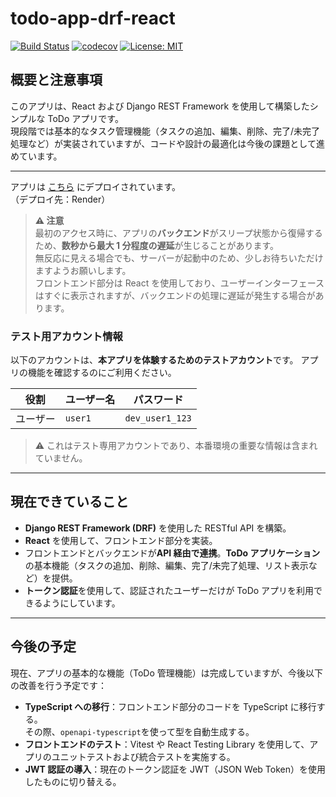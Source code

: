 # todo-app-drf-react

[![Build Status](https://github.com/tomoki-shiozaki/todo-app-drf-react/actions/workflows/ci.yml/badge.svg)](https://github.com/tomoki-shiozaki/todo-app-drf-react/actions/workflows/ci.yml)
[![codecov](https://codecov.io/gh/tomoki-shiozaki/todo-app-drf-react/graph/badge.svg?token=YHDVS0HYE1)](https://codecov.io/gh/tomoki-shiozaki/todo-app-drf-react)
[![License: MIT](https://img.shields.io/badge/License-MIT-yellow.svg)](LICENSE)

## 概要と注意事項

このアプリは、React および Django REST Framework を使用して構築したシンプルな ToDo アプリです。  
現段階では基本的なタスク管理機能（タスクの追加、編集、削除、完了/未完了処理など）が実装されていますが、コードや設計の最適化は今後の課題として進めています。

---

アプリは [こちら](https://todo-app-drf-react-1.onrender.com) にデプロイされています。  
（デプロイ先：Render）

> **⚠️ 注意**  
> 最初のアクセス時に、アプリの**バックエンド**がスリープ状態から復帰するため、**数秒から最大 1 分程度の遅延**が生じることがあります。  
> 無反応に見える場合でも、サーバーが起動中のため、少しお待ちいただけますようお願いします。  
> フロントエンド部分は React を使用しており、ユーザーインターフェースはすぐに表示されますが、バックエンドの処理に遅延が発生する場合があります。

### テスト用アカウント情報

以下のアカウントは、**本アプリを体験するためのテストアカウント**です。
アプリの機能を確認するのにご利用ください。

| 役割     | ユーザー名 | パスワード      |
| -------- | ---------- | --------------- |
| ユーザー | `user1`    | `dev_user1_123` |

> ⚠️ これはテスト専用アカウントであり、本番環境の重要な情報は含まれていません。

---

## 現在できていること

- **Django REST Framework (DRF)** を使用した RESTful API を構築。
- **React** を使用して、フロントエンド部分を実装。
- フロントエンドとバックエンドが**API 経由で連携**。**ToDo アプリケーション**の基本機能（タスクの追加、削除、編集、完了/未完了処理、リスト表示など）を提供。
- **トークン認証**を使用して、認証されたユーザーだけが ToDo アプリを利用できるようにしています。

---

## 今後の予定

現在、アプリの基本的な機能（ToDo 管理機能）は完成していますが、今後以下の改善を行う予定です：

- **TypeScript への移行**：フロントエンド部分のコードを TypeScript に移行する。  
  その際、`openapi-typescript`を使って型を自動生成する。
- **フロントエンドのテスト**：Vitest や React Testing Library を使用して、アプリのユニットテストおよび統合テストを実施する。
- **JWT 認証の導入**：現在のトークン認証を JWT（JSON Web Token）を使用したものに切り替える。
